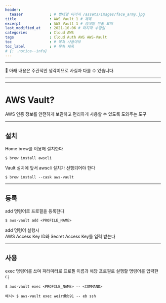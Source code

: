 ```yaml
---
header:
  teaser            : # 썸네일 이미지 /assets/images/face_army.jpg
title               : AWS Vault 1 # 제목
excerpt             : AWS Vault 1 # 썸네일 한줄 요약
last_modified_at    : 2021-10-06 # 마지막 수정일
categories          : Cloud AWS
tags                : Cloud Auth AWS AWS-Vault
toc                 : # 목차 사용여부
toc_label           : # 목차 제목
# {: .notice--info}
---
```


---
🚫 아래 내용은 주관적인 생각이므로 사실과 다를 수 있습니다.

---
---

# AWS Vault?
AWS 인증 정보를 안전하게 보관하고 편리하게 사용할 수 있도록 도와주는 도구

---

## 설치

Home brew를 이용해 설치한다

```
$ brew install awscli
```

Vault 설치에 앞서 awscli 설치가 선행되어야 한다

```
$ brew install --cask aws-vault
```

---

## 등록

add 명령어로 프로필을 등록한다

```
$ aws-vault add <PROFILE_NAME>
```

add 명령어 실행시  
AWS Access Key ID와 Secret Access Key를 입력 받는다  

---

## 사용

exec 명령어를 쓰며 파라미터로 프로필 이름과 해당 프로필로 실행할 명령어를 입력한다

```
$ aws-vault exec <PROFILE_NAME> -- <COMMAND>

예시> $ aws-vault exec weirdbb91 -- eb ssh
```

